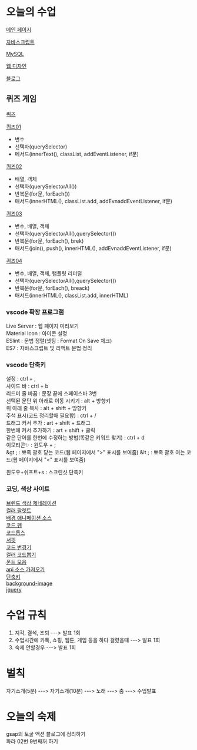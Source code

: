 # 오늘의 수업
[메인 페이지](https://sunhew.github.io/class2024/)   

[자바스크립트](https://sunhew.github.io/class2024/javascript/index.html)   

[MySQL](https://sunhew.github.io/class2024/mysql/index.html)    

[웹 디자인](https://sunhew.github.io/class2024/webd/index.html)   

[블로그](https://sunhew.github.io/)   



## 퀴즈 게임
[퀴즈](https://sunhew.github.io/class2024//quiz/index.html)   

[퀴즈01](https://sunhew.github.io/class2024//quiz/quiz01.html)   
- 변수   
- 선택자(querySelector)   
- 메서드(innerText(), classList, addEventListener, if문)   

[퀴즈02](https://sunhew.github.io/class2024//quiz/quiz02.html)   
- 배열, 객체
- 선택자(querySelectorAll())
- 반복문(for문, forEach())
- 매서드(innerHTML(), classList.add, addEvnaddEventListener,  if문)

[퀴즈03](https://sunhew.github.io/class2024//quiz/quiz03.html)
- 변수, 배열, 객체
- 선택자(querySelectorAll(),querySelector())
- 반복문(for문, forEach(), brek)
- 매서드(join(), push(), innerHTML(), addEvnaddEventListener,  if문)   

[퀴즈04](https://sunhew.github.io/class2024//quiz/quiz04.html)
- 변수, 배열, 객체, 탬플릿 리터럴
- 선택자(querySelectorAll(),querySelector())
- 반복문(for문, forEach(), breack)
- 매서드(innerHTML(), classList.add, innerHTML)

### vscode 확장 프로그램
Live Server : 웹 페이지 미리보기   
Material Icon : 아이콘 설정   
ESlint : 문법 정렬(셋팅 : Format On Save 체크)   
ES7 : 자바스크립트 및 리액트 문법 정리   

### vscode 단축키
설정 : ctrl + ,   
사이드 바 : ctrl + b   
리드미 줄 바꿈 : 문장 끝에 스페이스바 3번   
선택된 문단 위 아래로 이동 시키기 : alt + 방향키   
위 아래 줄 복사 : alt + shift + 방향키   
주석 표시(코드 정리할때 필요함) : ctrl + /   
드래그 커서 추가 : art + shift + 드래그   
한번에 커서 추가하기 : art + shift + 클릭   
같은 단어를 한번에 수정하는 방법(똑같은 키워드 찾기) : ctrl + d   
이모티콘✨ : 윈도우 + ;   
&gt ; : 뾰족 괄호 닫는 코드(웹 페이지에서 "&gt;" 표시를 보여줌)
&lt ; : 뾰족 괄호 여는 코드(웹 페이지에서 "&lt;" 표시를 보여줌)   

윈도우+쉬프트+s : 스크린샷 단축키
   
### 코딩, 색상 사이트
[브렌드 색상 제네레이션](https://huemint.com/brand-intersection/)      
[컬러 팔렛트](https://colorhunt.co/)   
[배경 애니메이션 소스](https://wsss.tistory.com/category/Animation/CSS3#none)   
[코드 펜](https://codepen.io/)   
[코드롭스](https://tympanus.net/codrops/)   
[서핏](https://www.surfit.io/)   
[코드 변경기](https://www.sassmeister.com/)   
[컬러 코드뽑기](https://htmlcolorcodes.com/)   
[폰트 모음](https://wess.tistory.com/)      
[api 소스 가져오기](https://www.data.go.kr/)      
[단축키](https://docs.emmet.io/cheat-sheet/)   
[background-image](https://webzz.tistory.com/380)   
[jquery](https://developers.google.com/speed/libraries?hl=ko#jquery)   

# 수업 규칙
1. 지각, 결석, 조퇴 ---> 발표 1회   
2. 수업시간에 카톡, 쇼핑, 웹툰, 게임 등을 하다 걸렸을때 ---> 발표 1회   
3. 숙제 안할경우 ---> 발표 1회   
     

# 벌칙
자기소개(5분) ---> 자기소개(10분) ---> 노래 ---> 춤 ---> 수업발표

# 오늘의 숙제    
gsap의 토굴 액션 블로그에 정리하기   
파라 02번 9번째꺼 하기